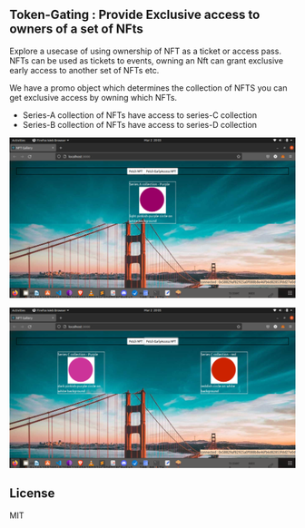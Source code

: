## Token-Gating : Provide Exclusive access to owners of a set of NFts

Explore a usecase of using ownership of NFT as a ticket or access pass.
NFTs can be used as tickets to events, owning an Nft can grant exclusive early access to another set of NFTs etc.

We have a promo object which determines the collection of NFTS you can get exclusive access by owning which NFTs.
- Series-A collection of NFTs have access to series-C collection
- Series-B collection of NFTs have access to series-D collection

![Owner of Series-A collection](/User%20Owns%20Series-A.png)


![Exclusive access to series-C](https://github.com/Vbhaskar125/NFT--TokenGating/blob/main/User%20has%20exclusive%20access%20to%20series-C.png)

## License

MIT
